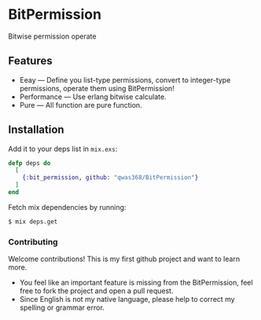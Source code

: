 # BitPermission

Bitwise permission operate

## Features

* Eeay — Define you list-type permissions, convert to integer-type permissions, operate them using BitPermission!
* Performance — Use erlang bitwise calculate.
* Pure — All function are pure function.

## Installation

Add it to your deps list in `mix.exs`:

```elixir
defp deps do
  [
    {:bit_permission, github: "qwas368/BitPermission"}
  ]
end
```

Fetch mix dependencies by running:
```sh
$ mix deps.get
```

### Contributing

Welcome contributions! This is my first github project and want to learn more.
* You feel like an important feature is missing from the BitPermission, feel free to fork the project
and open a pull request.
* Since English is not my native language, please help to correct my spelling or grammar error.

